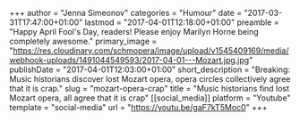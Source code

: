 +++
author = "Jenna Simeonov"
categories = "Humour"
date = "2017-03-31T17:47:00+01:00"
lastmod = "2017-04-01T12:18:00+01:00"
preamble = "Happy April Fool's Day, readers! Please enjoy Marilyn Horne being completely awesome."
primary_image = "https://res.cloudinary.com/schmopera/image/upload/v1545409169/media/webhook-uploads/1491044549593/2017-04-01---Mozart.jpg.jpg"
publishDate = "2017-04-01T12:03:00+01:00"
short_description = "Breaking: Music historians discover lost Mozart opera, opera circles collectively agree that it is crap."
slug = "mozart-opera-crap"
title = "Music historians find lost Mozart opera, all agree that it is crap"
[[social_media]]
platform = "Youtube"
template = "social-media"
url = "https://youtu.be/gaF7kT5Moc0"
+++


